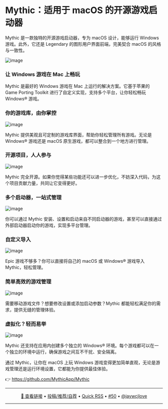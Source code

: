 Mythic：适用于 macOS 的开源游戏启动器
===

Mythic 是一款独特的开源游戏启动器，专为 macOS 设计，能够运行 Windows 游戏。此外，它还是 Legendary 的图形用户界面前端，完美契合 macOS 的风格与一致性。

![image](https://github.com/user-attachments/assets/0d2d80c1-2b16-4490-90ff-55432071e789)


### 让 Windows 游戏在 Mac 上畅玩

Mythic 是最好的 Windows 游戏在 Mac 上运行的解决方案。它基于苹果的 Game Porting Toolkit 进行了自定义实现，支持多个平台，让你轻松畅玩 Windows® 游戏。

### 你的游戏库，由你掌控

![image](https://github.com/user-attachments/assets/56d883e7-ef0f-4bc8-b31c-77087b0dd236)

Mythic 提供美观且可定制的游戏库界面，帮助你轻松管理所有游戏。无论是 Windows® 游戏还是 macOS 原生游戏，都可以整合到一个地方进行管理。

### 开源项目，人人参与

![image](https://github.com/user-attachments/assets/f42dd491-dbb2-4a69-86ca-53d91c3068e3)

Mythic 完全开源。如果你觉得某些功能还可以进一步优化，不妨深入代码，为这个项目贡献力量，共同让它变得更好。

### 多个启动器，一站式管理

![image](https://github.com/user-attachments/assets/ed1aeadf-00ca-4950-8199-aaf0fd6d7812)

你可以通过 Mythic 安装、设置和启动来自不同启动器的游戏，甚至可以直接通过外部启动器启动你的游戏，实现多平台管理。

### 自定义导入

![image](https://github.com/user-attachments/assets/497d9ab0-aee4-4d8a-96fc-633db82a681d)


Epic 游戏不够多？你可以直接将自己的 macOS 或 Windows® 游戏导入 Mythic，轻松管理。

### 简单高效的游戏管理

![image](https://github.com/user-attachments/assets/ce5c00bb-6b3b-43c5-9a16-0865fcf9a004)

需要移动游戏文件？想要修改设置或添加启动参数？Mythic 都能轻松满足你的需求，提供无缝的管理体验。

### 虚拟化？轻而易举

![image](https://github.com/user-attachments/assets/9c1d56bf-1283-4191-ba1d-ffebba81476b)

Mythic 还支持在应用内创建多个独立的 Windows® 环境。每个游戏都可以在一个独立的环境中运行，确保游戏之间互不干扰、安全隔离。

通过 Mythic，让你在 macOS 上玩 Windows 游戏变得更加简单直观，无论是游戏管理还是运行环境设置，它都能为你提供最佳体验。

👉 https://github.com/MythicApp/Mythic

---

<p align="center">
<a href="https://github.com/MythicApp/Mythic" target="_blank">🔗 查看链接</a> • 
<a href="https://github.com/jaywcjlove/quick-rss/issues/new/choose" target="_blank">投稿/推荐/自荐</a> • 
<a href="https://wangchujiang.com/quick-rss/feeds/index.html" target="_blank">Quick RSS</a> • 
<a href="https://github.com/jaywcjlove/quick-rss/issues/50" target="_blank">#50</a> • 
<a href="https://github.com/jaywcjlove" target="_blank">@jaywcjlove</a>
</p>

---
    